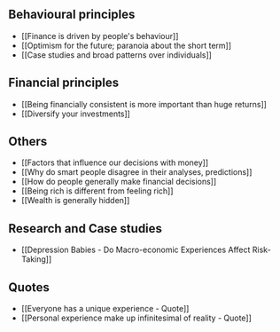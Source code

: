 ## Behavioural principles
- [[Finance is driven by people's behaviour]]
- [[Optimism for the future; paranoia about the short term]]
- [[Case studies and broad patterns over individuals]]

## Financial principles
- [[Being financially consistent is more important than huge returns]]
- [[Diversify your investments]]

## Others
- [[Factors that influence our decisions with money]]
- [[Why do smart people disagree in their analyses, predictions]]
- [[How do people generally make financial decisions]]
- [[Being rich is different from feeling rich]]
- [[Wealth is generally hidden]]

## Research and Case studies
- [[Depression Babies - Do Macro-economic Experiences Affect Risk-Taking]]

## Quotes
- [[Everyone has a unique experience - Quote]]
- [[Personal experience make up infinitesimal of reality - Quote]]